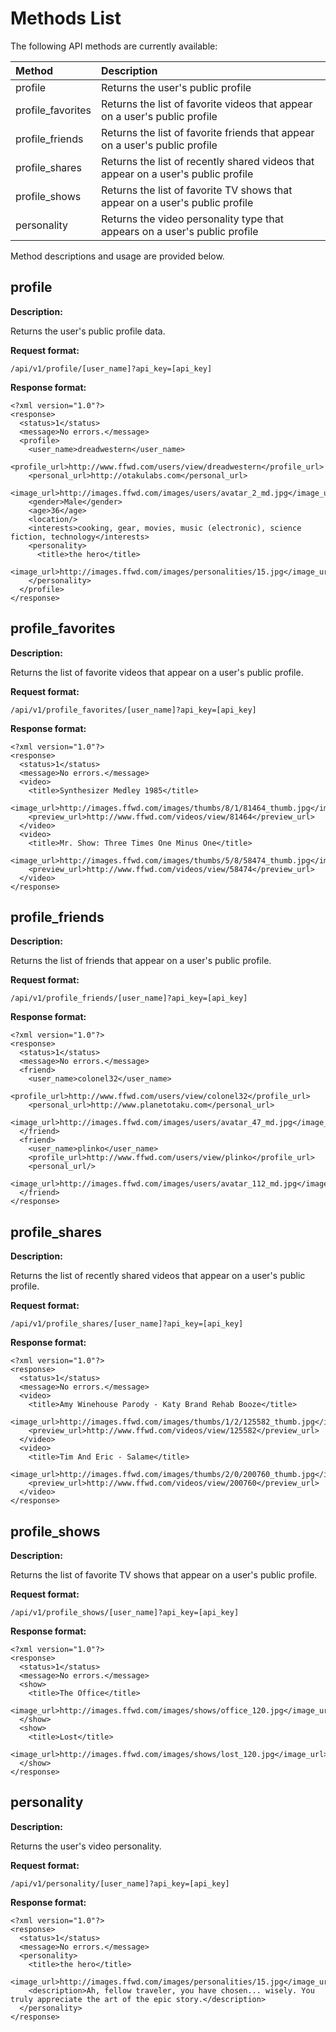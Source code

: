 # Methods List #

The following API methods are currently available:

| **Method** | **Description** |
|:-----------|:----------------|
| profile | Returns the user's public profile |
| profile\_favorites | Returns the list of favorite videos that appear on a user's public profile |
| profile\_friends | Returns the list of favorite friends that appear on a user's public profile |
| profile\_shares | Returns the list of recently shared videos that appear on a user's public profile |
| profile\_shows | Returns the list of favorite TV shows that appear on a user's public profile |
| personality | Returns the video personality type that appears on a user's public profile |


Method descriptions and usage are provided below.


## profile ##

**Description:**

Returns the user's public profile data.


**Request format:**

```
/api/v1/profile/[user_name]?api_key=[api_key]
```


**Response format:**

```
<?xml version="1.0"?>
<response>
  <status>1</status>
  <message>No errors.</message>
  <profile>
    <user_name>dreadwestern</user_name>
    <profile_url>http://www.ffwd.com/users/view/dreadwestern</profile_url>
    <personal_url>http://otakulabs.com</personal_url>
    <image_url>http://images.ffwd.com/images/users/avatar_2_md.jpg</image_url>
    <gender>Male</gender>
    <age>36</age>
    <location/>
    <interests>cooking, gear, movies, music (electronic), science fiction, technology</interests>
    <personality>
      <title>the hero</title>
      <image_url>http://images.ffwd.com/images/personalities/15.jpg</image_url>
    </personality>
  </profile>
</response>
```



## profile\_favorites ##

**Description:**

Returns the list of favorite videos that appear on a user's public profile.


**Request format:**

```
/api/v1/profile_favorites/[user_name]?api_key=[api_key]
```


**Response format:**

```
<?xml version="1.0"?>
<response>
  <status>1</status>
  <message>No errors.</message>
  <video>
    <title>Synthesizer Medley 1985</title>
    <image_url>http://images.ffwd.com/images/thumbs/8/1/81464_thumb.jpg</image_url>
    <preview_url>http://www.ffwd.com/videos/view/81464</preview_url>
  </video>
  <video>
    <title>Mr. Show: Three Times One Minus One</title>
    <image_url>http://images.ffwd.com/images/thumbs/5/8/58474_thumb.jpg</image_url>
    <preview_url>http://www.ffwd.com/videos/view/58474</preview_url>
  </video>
</response>
```


## profile\_friends ##

**Description:**

Returns the list of friends that appear on a user's public profile.


**Request format:**

```
/api/v1/profile_friends/[user_name]?api_key=[api_key]
```


**Response format:**

```
<?xml version="1.0"?>
<response>
  <status>1</status>
  <message>No errors.</message>
  <friend>
    <user_name>colonel32</user_name>
    <profile_url>http://www.ffwd.com/users/view/colonel32</profile_url>
    <personal_url>http://www.planetotaku.com</personal_url>  
    <image_url>http://images.ffwd.com/images/users/avatar_47_md.jpg</image_url>
  </friend>
  <friend>
    <user_name>plinko</user_name>
    <profile_url>http://www.ffwd.com/users/view/plinko</profile_url>
    <personal_url/>
    <image_url>http://images.ffwd.com/images/users/avatar_112_md.jpg</image_url>
  </friend>
</response>
```


## profile\_shares ##

**Description:**

Returns the list of recently shared videos that appear on a user's public profile.


**Request format:**

```
/api/v1/profile_shares/[user_name]?api_key=[api_key]
```


**Response format:**

```
<?xml version="1.0"?>
<response>
  <status>1</status>
  <message>No errors.</message>
  <video>
    <title>Amy Winehouse Parody - Katy Brand Rehab Booze</title>
    <image_url>http://images.ffwd.com/images/thumbs/1/2/125582_thumb.jpg</image_url>
    <preview_url>http://www.ffwd.com/videos/view/125582</preview_url>
  </video>
  <video>
    <title>Tim And Eric - Salame</title>
    <image_url>http://images.ffwd.com/images/thumbs/2/0/200760_thumb.jpg</image_url>
    <preview_url>http://www.ffwd.com/videos/view/200760</preview_url>
  </video>
</response>
```



## profile\_shows ##

**Description:**

Returns the list of favorite TV shows that appear on a user's public profile.


**Request format:**

```
/api/v1/profile_shows/[user_name]?api_key=[api_key]
```


**Response format:**

```
<?xml version="1.0"?>
<response>
  <status>1</status>
  <message>No errors.</message>
  <show>
    <title>The Office</title>
    <image_url>http://images.ffwd.com/images/shows/office_120.jpg</image_url>
  </show>
  <show>
    <title>Lost</title>
    <image_url>http://images.ffwd.com/images/shows/lost_120.jpg</image_url>
  </show>
</response>
```



## personality ##

**Description:**

Returns the user's video personality.


**Request format:**

```
/api/v1/personality/[user_name]?api_key=[api_key]
```


**Response format:**

```
<?xml version="1.0"?>
<response>
  <status>1</status>
  <message>No errors.</message>
  <personality>
    <title>the hero</title>
    <image_url>http://images.ffwd.com/images/personalities/15.jpg</image_url>
    <description>Ah, fellow traveler, you have chosen... wisely. You truly appreciate the art of the epic story.</description>
  </personality>
</response>
```



